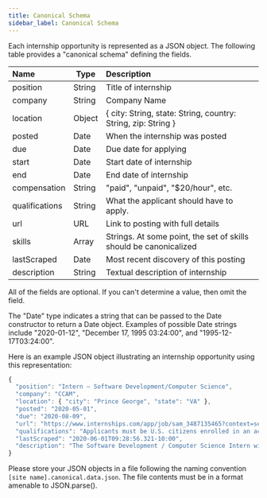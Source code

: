 ```yaml
---
title: Canonical Schema
sidebar_label: Canonical Schema
---
```


Each internship opportunity is represented as a JSON object. The following table provides a "canonical schema" defining the fields.

| Name | Type |  Description |
|:----|------|:--------------|
| position | String | Title of internship |
| company | String | Company Name |
| location | Object | { city: String, state: String, country: String, zip: String } |
| posted | Date | When the internship was posted |
| due | Date | Due date for applying |
| start | Date | Start date of internship |
| end | Date | End date of internship |
| compensation | String | "paid", "unpaid", "$20/hour", etc. |
| qualifications | String | What the applicant should have to apply. |
| url | URL | Link to posting with full details|
| skills | Array | Strings. At some point, the set of skills should be canonicalized |
| lastScraped | Date | Most recent discovery of this posting |
| description | String | Textual description of internship |

All of the fields are optional. If you can't determine a value, then omit the field.

The "Date" type indicates a string that can be passed to the Date constructor to return a Date object. Examples of possible Date strings include "2020-01-12", "December 17, 1995 03:24:00", and "1995-12-17T03:24:00".

Here is an example JSON object illustrating an internship opportunity using this representation:

```js
{
  "position": "Intern – Software Development/Computer Science",
  "company": "CCAM",
  "location": { "city": "Prince George", "state": "VA" },
  "posted": "2020-05-01",
  "due": "2020-08-09",
  "url": "https://www.internships.com/app/job/sam_3487135465?context=search",
  "qualifications": "Applicants must be U.S. citizens enrolled in an accredited school with a cumulative GPA of 3.0 or higher.",
  "lastScraped": "2020-06-01T09:28:56.321-10:00",
  "description": "The Software Development / Computer Science Intern will support CCAM’s research programs, helping to ensure that they are delivered on time and on budget to a high standard of quality. In this position you may develop software for embedded systems, and industrial controllers, and create communication interfaces and adapters for machines and robots."
}
```

Please store your JSON objects in a file following the naming convention ``[site name].canonical.data.json``. The file contents must be in a format amenable to JSON.parse().
